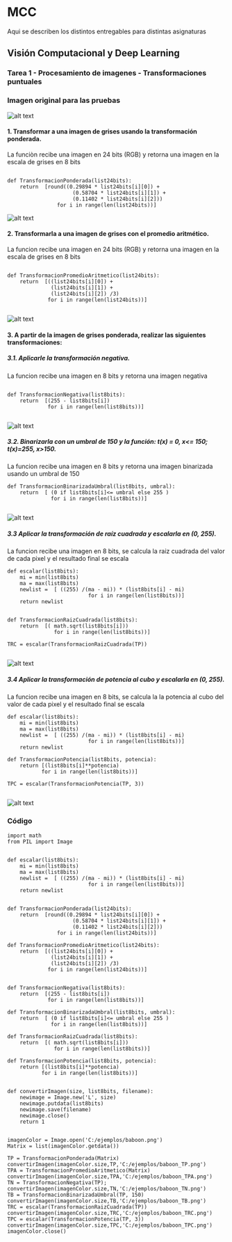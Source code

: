 # MCC

Aqui se describen los distintos entregables para distintas asignaturas

## Visión Computacional y Deep Learning
### Tarea 1 - Procesamiento de imagenes - Transformaciones puntuales
### Imagen original para las pruebas

![alt text](https://github.com/Wittline/ITESM/blob/master/Visi%C3%B3n%20Computacional%20y%20Deep%20Learning/Tarea%201/ejemplos/baboon.png)

#### 1. Transformar a una imagen de grises usando la transformación ponderada.
La funciòn recibe una imagen en 24 bits (RGB) y retorna una imagen en la escala de grises en 8 bits
```

def TransformacionPonderada(list24bits):
    return  [round((0.29894 * list24bits[i][0]) + 
                     (0.58704 * list24bits[i][1]) + 
                     (0.11402 * list24bits[i][2])) 
                for i in range(len(list24bits))]   
```
![alt text](https://github.com/Wittline/ITESM/blob/master/Visi%C3%B3n%20Computacional%20y%20Deep%20Learning/Tarea%201/ejemplos/baboon_TP.png)

#### 2. Transformarla a una imagen de grises con el promedio aritmético.
La funcion recibe una imagen en 24 bits (RGB) y retorna una imagen en la escala de grises en 8 bits
```

def TransformacionPromedioAritmetico(list24bits):
    return  [((list24bits[i][0]) +
              (list24bits[i][1]) +  
              (list24bits[i][2]) /3) 
             for i in range(len(list24bits))]   
   
```

![alt text](https://github.com/Wittline/ITESM/blob/master/Visi%C3%B3n%20Computacional%20y%20Deep%20Learning/Tarea%201/ejemplos/baboon_TPA.png)

#### 3. A partir de la imagen de grises ponderada, realizar las siguientes transformaciones:
##### 3.1. Aplicarle la transformación negativa.
La funcion recibe una imagen en 8 bits y retorna una imagen negativa
```

def TransformacionNegativa(list8bits):
    return  [(255 - list8bits[i]) 
             for i in range(len(list8bits))]   
   
```
![alt text](https://github.com/Wittline/ITESM/blob/master/Visi%C3%B3n%20Computacional%20y%20Deep%20Learning/Tarea%201/ejemplos/baboon_TN.png)

##### 3.2. Binarizarla con un umbral de  150 y la función: t(x) = 0, x<= 150; t(x)=255, x>150.
La funcion recibe una imagen en 8 bits y retorna una imagen binarizada usando un umbral de 150
```
def TransformacionBinarizadaUmbral(list8bits, umbral):
    return  [ (0 if list8bits[i]<= umbral else 255 ) 
              for i in range(len(list8bits))]
   
```
![alt text](https://github.com/Wittline/ITESM/blob/master/Visi%C3%B3n%20Computacional%20y%20Deep%20Learning/Tarea%201/ejemplos/baboon_TB.png)

##### 3.3 Aplicar la transformación de raíz cuadrada y escalarla en (0, 255). 
La funcion recibe una imagen en 8 bits, se calcula la raiz cuadrada del valor de cada pixel y el resultado final se escala
```
def escalar(list8bits):        
    mi = min(list8bits)
    ma = max(list8bits)    
    newlist =  [ ((255) /(ma - mi)) * (list8bits[i] - mi) 
                          for i in range(len(list8bits))]        
    return newlist


def TransformacionRaizCuadrada(list8bits):
    return  [( math.sqrt(list8bits[i])) 
               for i in range(len(list8bits))]
               
TRC = escalar(TransformacionRaizCuadrada(TP))
     
``` 
![alt text](https://github.com/Wittline/ITESM/blob/master/Visi%C3%B3n%20Computacional%20y%20Deep%20Learning/Tarea%201/ejemplos/baboon_TRC.png)

##### 3.4 Aplicar la transformación de potencia al cubo y escalarla en (0, 255).
La funcion recibe una imagen en 8 bits, se calcula la la potencia al cubo del valor de cada pixel y el resultado final se escala
```
def escalar(list8bits):        
    mi = min(list8bits)
    ma = max(list8bits)    
    newlist =  [ ((255) /(ma - mi)) * (list8bits[i] - mi) 
                          for i in range(len(list8bits))]        
    return newlist

def TransformacionPotencia(list8bits, potencia):
    return [(list8bits[i]**potencia) 
           for i in range(len(list8bits))]
               
TPC = escalar(TransformacionPotencia(TP, 3))
     
```
![alt text](https://github.com/Wittline/ITESM/blob/master/Visi%C3%B3n%20Computacional%20y%20Deep%20Learning/Tarea%201/ejemplos/baboon_TPC.png)

### Código
```
import math
from PIL import Image


def escalar(list8bits):        
    mi = min(list8bits)
    ma = max(list8bits)    
    newlist =  [ ((255) /(ma - mi)) * (list8bits[i] - mi) 
                          for i in range(len(list8bits))]        
    return newlist


def TransformacionPonderada(list24bits):
    return  [round((0.29894 * list24bits[i][0]) + 
                     (0.58704 * list24bits[i][1]) + 
                     (0.11402 * list24bits[i][2])) 
                for i in range(len(list24bits))]   

def TransformacionPromedioAritmetico(list24bits):
    return  [((list24bits[i][0]) +
              (list24bits[i][1]) +  
              (list24bits[i][2]) /3) 
             for i in range(len(list24bits))]   


def TransformacionNegativa(list8bits):
    return  [(255 - list8bits[i]) 
             for i in range(len(list8bits))] 

def TransformacionBinarizadaUmbral(list8bits, umbral):
    return  [ (0 if list8bits[i]<= umbral else 255 ) 
              for i in range(len(list8bits))]

def TransformacionRaizCuadrada(list8bits):
    return  [( math.sqrt(list8bits[i])) 
               for i in range(len(list8bits))]

def TransformacionPotencia(list8bits, potencia):
    return [(list8bits[i]**potencia) 
           for i in range(len(list8bits))]


def convertirImagen(size, list8bits, filename):
    newimage = Image.new('L', size) 
    newimage.putdata(list8bits) 
    newimage.save(filename)
    newimage.close()
    return 1

 
imagenColor = Image.open('C:/ejemplos/baboon.png')
Matrix = list(imagenColor.getdata())

TP = TransformacionPonderada(Matrix)
convertirImagen(imagenColor.size,TP,'C:/ejemplos/baboon_TP.png')
TPA = TransformacionPromedioAritmetico(Matrix)
convertirImagen(imagenColor.size,TPA,'C:/ejemplos/baboon_TPA.png')
TN = TransformacionNegativa(TP);
convertirImagen(imagenColor.size,TN,'C:/ejemplos/baboon_TN.png')
TB = TransformacionBinarizadaUmbral(TP, 150)
convertirImagen(imagenColor.size,TB,'C:/ejemplos/baboon_TB.png')
TRC = escalar(TransformacionRaizCuadrada(TP))
convertirImagen(imagenColor.size,TRC,'C:/ejemplos/baboon_TRC.png')
TPC = escalar(TransformacionPotencia(TP, 3))
convertirImagen(imagenColor.size,TPC,'C:/ejemplos/baboon_TPC.png')
imagenColor.close()

     
```



